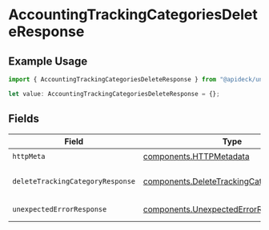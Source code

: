 # AccountingTrackingCategoriesDeleteResponse

## Example Usage

```typescript
import { AccountingTrackingCategoriesDeleteResponse } from "@apideck/unify/models/operations";

let value: AccountingTrackingCategoriesDeleteResponse = {};
```

## Fields

| Field                                                                                                  | Type                                                                                                   | Required                                                                                               | Description                                                                                            |
| ------------------------------------------------------------------------------------------------------ | ------------------------------------------------------------------------------------------------------ | ------------------------------------------------------------------------------------------------------ | ------------------------------------------------------------------------------------------------------ |
| `httpMeta`                                                                                             | [components.HTTPMetadata](../../models/components/httpmetadata.md)                                     | :heavy_check_mark:                                                                                     | N/A                                                                                                    |
| `deleteTrackingCategoryResponse`                                                                       | [components.DeleteTrackingCategoryResponse](../../models/components/deletetrackingcategoryresponse.md) | :heavy_minus_sign:                                                                                     | Tracking category deleted                                                                              |
| `unexpectedErrorResponse`                                                                              | [components.UnexpectedErrorResponse](../../models/components/unexpectederrorresponse.md)               | :heavy_minus_sign:                                                                                     | Unexpected error                                                                                       |